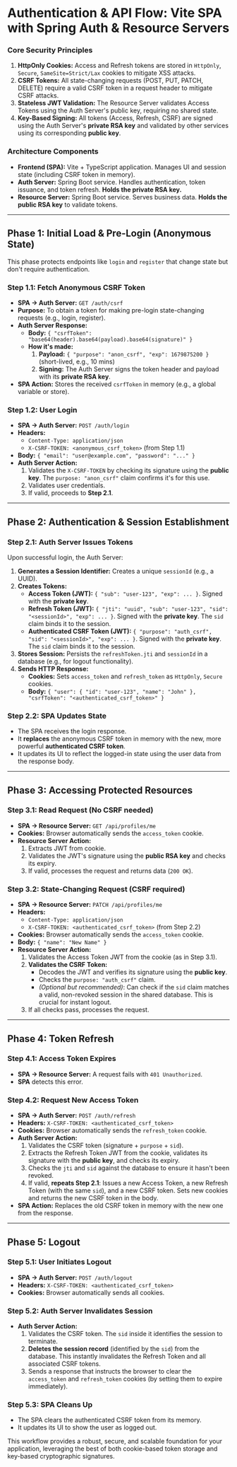 # **Authentication & API Flow: Vite SPA with Spring Auth & Resource Servers**

### **Core Security Principles**

1.  **HttpOnly Cookies:** Access and Refresh tokens are stored in `HttpOnly`, `Secure`, `SameSite=Strict/Lax` cookies to mitigate XSS attacks.
2.  **CSRF Tokens:** All state-changing requests (POST, PUT, PATCH, DELETE) require a valid CSRF token in a request header to mitigate CSRF attacks.
3.  **Stateless JWT Validation:** The Resource Server validates Access Tokens using the Auth Server's public key, requiring no shared state.
4.  **Key-Based Signing:** All tokens (Access, Refresh, CSRF) are signed using the Auth Server's **private RSA key** and validated by other services using its corresponding **public key**.

### **Architecture Components**

*   **Frontend (SPA):** Vite + TypeScript application. Manages UI and session state (including CSRF token in memory).
*   **Auth Server:** Spring Boot service. Handles authentication, token issuance, and token refresh. **Holds the private RSA key.**
*   **Resource Server:** Spring Boot service. Serves business data. **Holds the public RSA key** to validate tokens.

---

## **Phase 1: Initial Load & Pre-Login (Anonymous State)**

This phase protects endpoints like `login` and `register` that change state but don't require authentication.

### **Step 1.1: Fetch Anonymous CSRF Token**

*   **SPA -> Auth Server:** `GET /auth/csrf`
*   **Purpose:** To obtain a token for making pre-login state-changing requests (e.g., login, register).
*   **Auth Server Response:**
    *   **Body:** `{ "csrfToken": "base64(header).base64(payload).base64(signature)" }`
    *   **How it's made:**
        1.  **Payload:** `{ "purpose": "anon_csrf", "exp": 1679875200 }` (short-lived, e.g., 10 mins)
        2.  **Signing:** The Auth Server signs the token header and payload with its **private RSA key**.
*   **SPA Action:** Stores the received `csrfToken` in memory (e.g., a global variable or store).

### **Step 1.2: User Login**

*   **SPA -> Auth Server:** `POST /auth/login`
*   **Headers:**
    *   `Content-Type: application/json`
    *   `X-CSRF-TOKEN: <anonymous_csrf_token>` (from Step 1.1)
*   **Body:** `{ "email": "user@example.com", "password": "..." }`
*   **Auth Server Action:**
    1.  Validates the `X-CSRF-TOKEN` by checking its signature using the **public key**. The `purpose: "anon_csrf"` claim confirms it's for this use.
    2.  Validates user credentials.
    3.  If valid, proceeds to **Step 2.1**.

---

## **Phase 2: Authentication & Session Establishment**

### **Step 2.1: Auth Server Issues Tokens**

Upon successful login, the Auth Server:
1.  **Generates a Session Identifier:** Creates a unique `sessionId` (e.g., a UUID).
2.  **Creates Tokens:**
    *   **Access Token (JWT):** `{ "sub": "user-123", "exp": ... }`. Signed with the **private key**.
    *   **Refresh Token (JWT):** `{ "jti": "uuid", "sub": "user-123", "sid": "<sessionId>", "exp": ... }`. Signed with the **private key**. The `sid` claim binds it to the session.
    *   **Authenticated CSRF Token (JWT):** `{ "purpose": "auth_csrf", "sid": "<sessionId>", "exp": ... }`. Signed with the **private key**. The `sid` claim binds it to the session.
3.  **Stores Session:** Persists the `refreshToken.jti` and `sessionId` in a database (e.g., for logout functionality).
4.  **Sends HTTP Response:**
    *   **Cookies:** Sets `access_token` and `refresh_token` as `HttpOnly`, `Secure` cookies.
    *   **Body:** `{ "user": { "id": "user-123", "name": "John" }, "csrfToken": "<authenticated_csrf_token>" }`

### **Step 2.2: SPA Updates State**

*   The SPA receives the login response.
*   It **replaces** the anonymous CSRF token in memory with the new, more powerful **authenticated CSRF token**.
*   It updates its UI to reflect the logged-in state using the user data from the response body.

---

## **Phase 3: Accessing Protected Resources**

### **Step 3.1: Read Request (No CSRF needed)**

*   **SPA -> Resource Server:** `GET /api/profiles/me`
*   **Cookies:** Browser automatically sends the `access_token` cookie.
*   **Resource Server Action:**
    1.  Extracts JWT from cookie.
    2.  Validates the JWT's signature using the **public RSA key** and checks its expiry.
    3.  If valid, processes the request and returns data (`200 OK`).

### **Step 3.2: State-Changing Request (CSRF required)**

*   **SPA -> Resource Server:** `PATCH /api/profiles/me`
*   **Headers:**
    *   `Content-Type: application/json`
    *   `X-CSRF-TOKEN: <authenticated_csrf_token>` (from Step 2.2)
*   **Cookies:** Browser automatically sends the `access_token` cookie.
*   **Body:** `{ "name": "New Name" }`
*   **Resource Server Action:**
    1.  Validates the Access Token JWT from the cookie (as in Step 3.1).
    2.  **Validates the CSRF Token:**
        *   Decodes the JWT and verifies its signature using the **public key**.
        *   Checks the `purpose: "auth_csrf"` claim.
        *   *(Optional but recommended)*: Can check if the `sid` claim matches a valid, non-revoked session in the shared database. This is crucial for instant logout.
    3.  If all checks pass, processes the request.

---

## **Phase 4: Token Refresh**

### **Step 4.1: Access Token Expires**

*   **SPA -> Resource Server:** A request fails with `401 Unauthorized`.
*   **SPA** detects this error.

### **Step 4.2: Request New Access Token**

*   **SPA -> Auth Server:** `POST /auth/refresh`
*   **Headers:** `X-CSRF-TOKEN: <authenticated_csrf_token>`
*   **Cookies:** Browser automatically sends the `refresh_token` cookie.
*   **Auth Server Action:**
    1.  Validates the CSRF token (signature + `purpose` + `sid`).
    2.  Extracts the Refresh Token JWT from the cookie, validates its signature with the **public key**, and checks its expiry.
    3.  Checks the `jti` and `sid` against the database to ensure it hasn't been revoked.
    4.  If valid, **repeats Step 2.1**: Issues a new Access Token, a new Refresh Token (with the same `sid`), and a new CSRF token. Sets new cookies and returns the new CSRF token in the body.
*   **SPA Action:** Replaces the old CSRF token in memory with the new one from the response.

---

## **Phase 5: Logout**

### **Step 5.1: User Initiates Logout**

*   **SPA -> Auth Server:** `POST /auth/logout`
*   **Headers:** `X-CSRF-TOKEN: <authenticated_csrf_token>`
*   **Cookies:** Browser automatically sends all cookies.

### **Step 5.2: Auth Server Invalidates Session**

*   **Auth Server Action:**
    1.  Validates the CSRF token. The `sid` inside it identifies the session to terminate.
    2.  **Deletes the session record** (identified by the `sid`) from the database. This instantly invalidates the Refresh Token and all associated CSRF tokens.
    3.  Sends a response that instructs the browser to clear the `access_token` and `refresh_token` cookies (by setting them to expire immediately).

### **Step 5.3: SPA Cleans Up**

*   The SPA clears the authenticated CSRF token from its memory.
*   It updates its UI to show the user as logged out.

This workflow provides a robust, secure, and scalable foundation for your application, leveraging the best of both cookie-based token storage and key-based cryptographic signatures.
